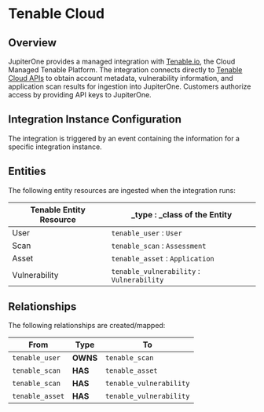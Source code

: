 # Tenable Cloud

## Overview

JupiterOne provides a managed integration with [Tenable.io][1], the Cloud
Managed Tenable Platform. The integration connects directly to [Tenable Cloud
APIs][2] to obtain account metadata, vulnerability information, and application
scan results for ingestion into JupiterOne. Customers authorize access by
providing API keys to JupiterOne.

## Integration Instance Configuration

The integration is triggered by an event containing the information for a
specific integration instance.

## Entities

The following entity resources are ingested when the integration runs:

| Tenable Entity Resource | \_type : \_class of the Entity            |
| ----------------------- | ----------------------------------------- |
| User                    | `tenable_user` : `User`                   |
| Scan                    | `tenable_scan` : `Assessment`             |
| Asset                   | `tenable_asset` : `Application`           |
| Vulnerability           | `tenable_vulnerability` : `Vulnerability` |

## Relationships

The following relationships are created/mapped:

| From            | Type     | To                      |
| --------------- | -------- | ----------------------- |
| `tenable_user`  | **OWNS** | `tenable_scan`          |
| `tenable_scan`  | **HAS**  | `tenable_asset`         |
| `tenable_scan`  | **HAS**  | `tenable_vulnerability` |
| `tenable_asset` | **HAS**  | `tenable_vulnerability` |

[1]: https://www.tenable.com/products/tenable-io
[2]: https://cloud.tenable.com/api#/overview
